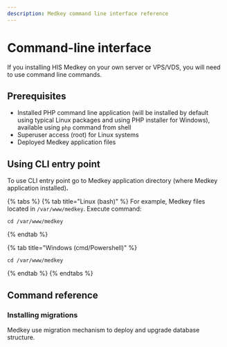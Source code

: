 ```yaml
---
description: Medkey command line interface reference
---
```


# Command-line interface

If you installing HIS Medkey on your own server or VPS/VDS, you will need to use command line commands.

## Prerequisites

* Installed PHP command line application \(will be installed by default using typical Linux packages and using PHP installer for Windows\), available using `php` command from shell
* Superuser access \(root\) for Linux systems
* Deployed Medkey application files

## Using CLI entry point

To use CLI entry point go to Medkey application directory \(where Medkey application installed\)**.**

{% tabs %}
{% tab title="Linux \(bash\)" %}
For example, Medkey files located in `/var/www/medkey`. Execute command:

```text
cd /var/www/medkey
```
{% endtab %}

{% tab title="Windows \(cmd/Powershell\)" %}
```text
cd /var/www/medkey
```
{% endtab %}
{% endtabs %}



## Command reference

### Installing migrations

Medkey use migration mechanism to deploy and upgrade database structure.

### 

